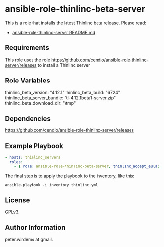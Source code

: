 ansible-role-thinlinc-beta-server
=================================

This is a role that installs the latest Thinlinc beta release. 
Please read:
  - [ansible-role-thinlinc-server README.md](https://github.com/cendio/ansible-role-thinlinc-server/blob/master/README.md) 


Requirements
------------

This role uses the role https://github.com/cendio/ansible-role-thinlinc-server/releases to install a Thinlinc server

Role Variables
--------------

thinlinc_beta_version: "4.12.1"
thinlinc_beta_build: "6724"
thinlinc_beta_server_bundle: "tl-4.12.1beta1-server.zip"
thinlinc_beta_download_dir: "/tmp"

Dependencies
------------

https://github.com/cendio/ansible-role-thinlinc-server/releases

Example Playbook
----------------

```yaml
- hosts: thinlinc_servers
  roles:
    - { role: ansible-role-thinlinc-beta-server, thinlinc_accept_eula: "yes" }
```

The final step is to apply the playbook to the inventory, like this:

`ansible-playbook -i inventory thinlinc.yml`

License
-------

GPLv3.

Author Information
------------------

peter.wirdemo at gmail.
